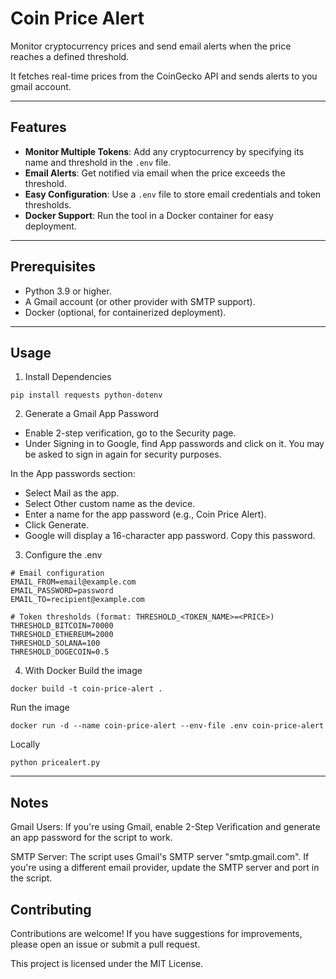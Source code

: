 # Coin Price Alert
Monitor cryptocurrency prices and send email alerts when the price reaches a defined threshold.

It fetches real-time prices from the CoinGecko API and sends alerts to you gmail account.

---

## Features
- **Monitor Multiple Tokens**: Add any cryptocurrency by specifying its name and threshold in the `.env` file.
- **Email Alerts**: Get notified via email when the price exceeds the threshold.
- **Easy Configuration**: Use a `.env` file to store email credentials and token thresholds.
- **Docker Support**: Run the tool in a Docker container for easy deployment.

---

## Prerequisites
- Python 3.9 or higher.
- A Gmail account (or other provider with SMTP support).
- Docker (optional, for containerized deployment).

---

## Usage
1. Install Dependencies
```
pip install requests python-dotenv
```

2. Generate a Gmail App Password
- Enable 2-step verification, go to the Security page.
- Under Signing in to Google, find App passwords and click on it.
You may be asked to sign in again for security purposes.

In the App passwords section:
- Select Mail as the app.
- Select Other custom name as the device.
- Enter a name for the app password (e.g., Coin Price Alert).
- Click Generate.
- Google will display a 16-character app password. Copy this password.

3. Configure the .env
```
# Email configuration
EMAIL_FROM=email@example.com
EMAIL_PASSWORD=password
EMAIL_TO=recipient@example.com

# Token thresholds (format: THRESHOLD_<TOKEN_NAME>=<PRICE>)
THRESHOLD_BITCOIN=70000
THRESHOLD_ETHEREUM=2000
THRESHOLD_SOLANA=100
THRESHOLD_DOGECOIN=0.5
```

4. With Docker
Build the image
```
docker build -t coin-price-alert .
```

Run the image
```
docker run -d --name coin-price-alert --env-file .env coin-price-alert
```

Locally
```
python pricealert.py
```

---

## Notes
Gmail Users: If you're using Gmail, enable 2-Step Verification and generate an app password for the script to work.

SMTP Server: The script uses Gmail's SMTP server "smtp.gmail.com". If you're using a different email provider, update the SMTP server and port in the script.

## Contributing
Contributions are welcome! If you have suggestions for improvements, please open an issue or submit a pull request.

This project is licensed under the MIT License. 
